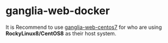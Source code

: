 # ganglia-web-docker

It is Recommend to use [ganglia-web-centos7](https://github.com/berlin2123/ganglia-web-docker/tree/main/ganglia-web-centos7) for who are using **RockyLinux8/CentOS8** as their host system.
